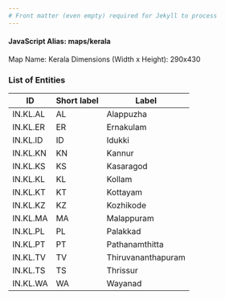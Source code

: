 ```yaml
---
# Front matter (even empty) required for Jekyll to process
---
```


#### JavaScript Alias: maps/kerala

Map Name: Kerala
Dimensions (Width x Height): 290x430





### List of Entities

ID | Short label | Label
---|---|---|
IN.KL.AL|AL|Alappuzha
IN.KL.ER|ER|Ernakulam
IN.KL.ID|ID|Idukki
IN.KL.KN|KN|Kannur
IN.KL.KS|KS|Kasaragod
IN.KL.KL|KL|Kollam
IN.KL.KT|KT|Kottayam
IN.KL.KZ|KZ|Kozhikode
IN.KL.MA|MA|Malappuram
IN.KL.PL|PL|Palakkad
IN.KL.PT|PT|Pathanamthitta
IN.KL.TV|TV|Thiruvananthapuram
IN.KL.TS|TS|Thrissur
IN.KL.WA|WA|Wayanad

